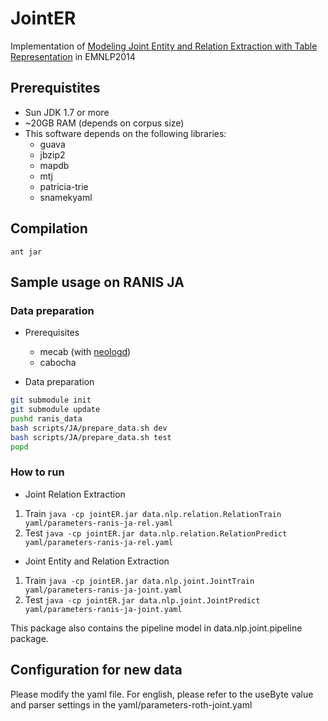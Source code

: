 # JointER
Implementation of [Modeling Joint Entity and Relation Extraction with Table Representation](http://www.aclweb.org/anthology/D/D14/D14-1200.pdf) in EMNLP2014

## Prerequistites

* Sun JDK 1.7 or more
* ~20GB RAM (depends on corpus size)
* This software depends on the following libraries:
    * guava
    * jbzip2
    * mapdb
    * mtj
    * patricia-trie
    * snamekyaml

## Compilation

`ant jar`

## Sample usage on RANIS JA

### Data preparation 

* Prerequisites
    * mecab (with [neologd](https://github.com/neologd/mecab-ipadic-neologd))
    * cabocha 

* Data preparation

```sh
git submodule init
git submodule update
pushd ranis_data
bash scripts/JA/prepare_data.sh dev
bash scripts/JA/prepare_data.sh test
popd
```

### How to run 

* Joint Relation Extraction

1. Train
`java -cp jointER.jar data.nlp.relation.RelationTrain yaml/parameters-ranis-ja-rel.yaml`
2. Test
`java -cp jointER.jar data.nlp.relation.RelationPredict yaml/parameters-ranis-ja-rel.yaml`

* Joint Entity and Relation Extraction

1. Train
`java -cp jointER.jar data.nlp.joint.JointTrain yaml/parameters-ranis-ja-joint.yaml`
2. Test
`java -cp jointER.jar data.nlp.joint.JointPredict yaml/parameters-ranis-ja-joint.yaml`

This package also contains the pipeline model in data.nlp.joint.pipeline package.

## Configuration for new data

Please modify the yaml file. For english, please refer to the useByte value and parser settings in the yaml/parameters-roth-joint.yaml

